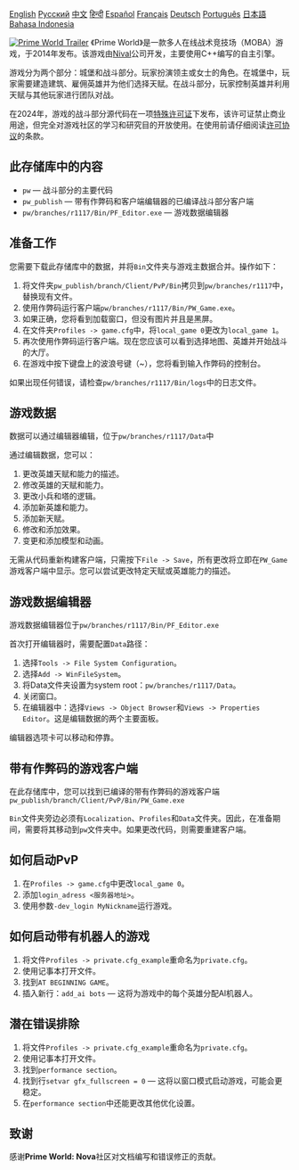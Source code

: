 [English](README.md)        [Русский](README_Russian.md)        [中文](README_Chinese.md)        [हिन्दी](README_Hindi.md)        [Español](README_Spanish.md)        [Français](README_French.md)        [Deutsch](README_German.md)        [Português](README_Portuguese.md)        [日本語](README_Japanese.md)        [Bahasa Indonesia](README_Indonesian.md)

[![Prime World Trailer](PW_trailer.png)](https://youtu.be/Fkd-zva4npI)
《Prime World》是一款多人在线战术竞技场（MOBA）游戏，于2014年发布。该游戏由[Nival](http://nival.com/)公司开发，主要使用C++编写的自主引擎。

游戏分为两个部分：城堡和战斗部分。玩家扮演领主或女士的角色。在城堡中，玩家需要建造建筑、雇佣英雄并为他们选择天赋。在战斗部分，玩家控制英雄并利用天赋与其他玩家进行团队对战。

在2024年，游戏的战斗部分源代码在一项[特殊许可证](LICENSE.md)下发布，该许可证禁止商业用途，但完全对游戏社区的学习和研究目的开放使用。在使用前请仔细阅读[许可协议](LICENSE.md)的条款。

## 此存储库中的内容
- `pw` — 战斗部分的主要代码
- `pw_publish` — 带有作弊码和客户端编辑器的已编译战斗部分客户端
- `pw/branches/r1117/Bin/PF_Editor.exe` — 游戏数据编辑器

## 准备工作
您需要下载此存储库中的数据，并将`Bin`文件夹与游戏主数据合并。操作如下：

1. 将文件夹`pw_publish/branch/Client/PvP/Bin`拷贝到`pw/branches/r1117`中，替换现有文件。
2. 使用作弊码运行客户端`pw/branches/r1117/Bin/PW_Game.exe`。
3. 如果正确，您将看到加载窗口，但没有图片并且是黑屏。
4. 在文件夹`Profiles -> game.cfg`中，将`local_game 0`更改为`local_game 1`。
5. 再次使用作弊码运行客户端。现在您应该可以看到选择地图、英雄并开始战斗的大厅。
6. 在游戏中按下键盘上的波浪号键（~），您将看到输入作弊码的控制台。

如果出现任何错误，请检查`pw/branches/r1117/Bin/logs`中的日志文件。

## 游戏数据
数据可以通过编辑器编辑，位于`pw/branches/r1117/Data`中

通过编辑数据，您可以：
1. 更改英雄天赋和能力的描述。
2. 修改英雄的天赋和能力。
3. 更改小兵和塔的逻辑。
4. 添加新英雄和能力。
5. 添加新天赋。
6. 修改和添加效果。
7. 变更和添加模型和动画。

无需从代码重新构建客户端，只需按下`File -> Save`，所有更改将立即在`PW_Game`游戏客户端中显示。您可以尝试更改特定天赋或英雄能力的描述。

## 游戏数据编辑器
游戏数据编辑器位于`pw/branches/r1117/Bin/PF_Editor.exe`

首次打开编辑器时，需要配置`Data`路径：
1. 选择`Tools -> File System Configuration`。
2. 选择`Add -> WinFileSystem`。
3. 将Data文件夹设置为system root：`pw/branches/r1117/Data`。
4. 关闭窗口。
5. 在编辑器中：选择`Views -> Object Browser`和`Views -> Properties Editor`。这是编辑数据的两个主要面板。

编辑器选项卡可以移动和停靠。

## 带有作弊码的游戏客户端
在此存储库中，您可以找到已编译的带有作弊码的游戏客户端`pw_publish/branch/Client/PvP/Bin/PW_Game.exe`

`Bin`文件夹旁边必须有`Localization`、`Profiles`和`Data`文件夹。因此，在准备期间，需要将其移动到`pw`文件夹中。如果更改代码，则需要重建客户端。

## 如何启动PvP
1. 在`Profiles -> game.cfg`中更改`local_game 0`。
2. 添加`login_adress <服务器地址>`。
3. 使用参数`-dev_login MyNickname`运行游戏。

## 如何启动带有机器人的游戏
1. 将文件`Profiles -> private.cfg_example`重命名为`private.cfg`。
2. 使用记事本打开文件。
3. 找到`AT BEGINNING GAME`。
4. 插入新行：`add_ai bots` — 这将为游戏中的每个英雄分配AI机器人。

## 潜在错误排除
1. 将文件`Profiles -> private.cfg_example`重命名为`private.cfg`。
2. 使用记事本打开文件。
3. 找到`performance section`。
4. 找到行`setvar gfx_fullscreen = 0` — 这将以窗口模式启动游戏，可能会更稳定。
5. 在`performance section`中还能更改其他优化设置。

## 致谢
感谢**Prime World: Nova**社区对文档编写和错误修正的贡献。
